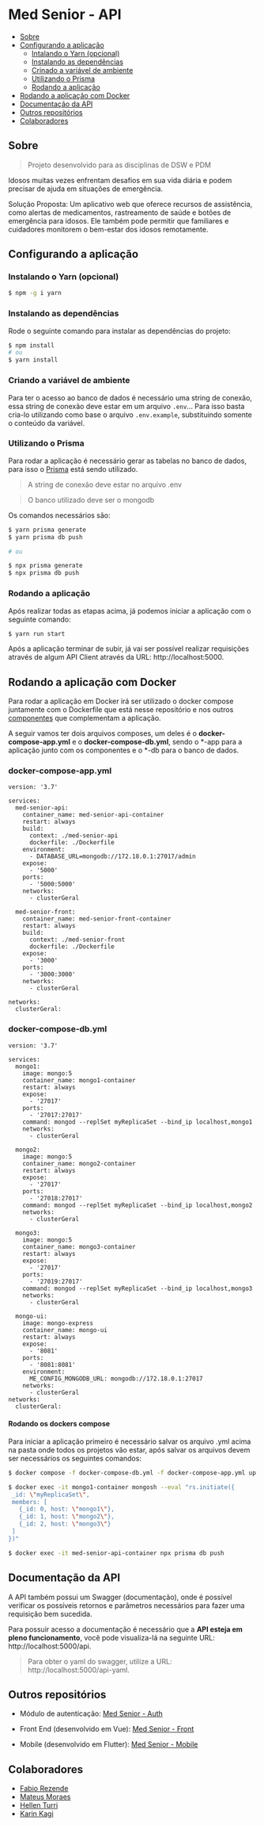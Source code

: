 
# Med Senior - API

* [Sobre](#sobre)
* [Configurando a aplicação](#configurando-a-aplicação)
    * [Intalando o Yarn (opcional)](#instalando-o-yarn-opcional)
    * [Instalando as dependências](#instalando-as-dependências)
    * [Crinado a variável de ambiente](#criando-a-variável-de-ambiente)
    * [Utilizando o Prisma](#utilizando-o-prisma)
    * [Rodando a aplicação](#rodando-a-aplicação)
* [Rodando a aplicação com Docker](#rodando-a-aplicação-com-docker)
* [Documentação da API](#documentação-da-api)
* [Outros repositórios](#outros-repositórios)
* [Colaboradores](#colaboradores)

## Sobre

> Projeto desenvolvido para as disciplinas de DSW e PDM

Idosos muitas vezes enfrentam desafios em sua vida diária e podem precisar de ajuda em situações de emergência.

Solução Proposta: Um aplicativo web que oferece recursos de assistência, como alertas de medicamentos, rastreamento de saúde e botões de emergência para idosos. Ele também pode permitir que familiares e cuidadores monitorem o bem-estar dos idosos remotamente.


## Configurando a aplicação
### Instalando o Yarn (opcional)

```bash
$ npm -g i yarn
```

### Instalando as dependências

Rode o seguinte comando para instalar as dependências do projeto:

```bash
$ npm install
# ou
$ yarn install
```

### Criando a variável de ambiente

Para ter o acesso ao banco de dados é necessário uma string de conexão, essa string de conexão deve estar em um arquivo ```.env```... Para isso basta cria-lo utilizando como base o arquivo ```.env.example```, substituindo somente o conteúdo da variável.

### Utilizando o Prisma

Para rodar a aplicação é necessário gerar as tabelas no banco de dados, para isso o [Prisma](https://www.prisma.io/) está sendo utilizado.

> A string de conexão deve estar no arquivo .env

> O banco utilizado deve ser o mongodb

Os comandos necessários são:
```bash
$ yarn prisma generate
$ yarn prisma db push

# ou

$ npx prisma generate
$ npx prisma db push
```

### Rodando a aplicação

Após realizar todas as etapas acima, já podemos iniciar a aplicação com o seguinte comando:

```bash
$ yarn run start
```
Após a aplicação terminar de subir, já vai ser possível realizar requisições através de algum API Client através da URL: http://localhost:5000.

## Rodando a aplicação com Docker
Para rodar a aplicação em Docker irá ser utilizado o docker compose juntamente com o Dockerfile que está nesse repositório e nos outros [componentes](#outros-repositórios) que complementam a aplicação.

A seguir vamos ter dois arquivos composes, um deles é o **docker-compose-app.yml** e o **docker-compose-db.yml**, sendo o *-app para a aplicação junto com os componentes e o *-db para o banco de dados.


### docker-compose-app.yml
```
version: '3.7'

services:
  med-senior-api:
    container_name: med-senior-api-container
    restart: always
    build:
      context: ./med-senior-api
      dockerfile: ./Dockerfile
    environment:
      - DATABASE_URL=mongodb://172.18.0.1:27017/admin
    expose:
      - '5000'
    ports:
      - '5000:5000'
    networks:
      - clusterGeral
  
  med-senior-front:
    container_name: med-senior-front-container
    restart: always
    build:
      context: ./med-senior-front
      dockerfile: ./Dockerfile
    expose:
      - '3000'
    ports:
      - '3000:3000'
    networks:
      - clusterGeral
  
networks:
  clusterGeral:
```

### docker-compose-db.yml
```
version: '3.7'

services:
  mongo1:
    image: mongo:5
    container_name: mongo1-container
    restart: always
    expose:
      - '27017'
    ports:
      - '27017:27017'
    command: mongod --replSet myReplicaSet --bind_ip localhost,mongo1
    networks:
      - clusterGeral
  
  mongo2:
    image: mongo:5
    container_name: mongo2-container
    restart: always
    expose:
      - '27017'
    ports:
      - '27018:27017'
    command: mongod --replSet myReplicaSet --bind_ip localhost,mongo2
    networks:
      - clusterGeral

  mongo3:
    image: mongo:5
    container_name: mongo3-container
    restart: always
    expose:
      - '27017'
    ports:
      - '27019:27017'
    command: mongod --replSet myReplicaSet --bind_ip localhost,mongo3
    networks:
      - clusterGeral

  mongo-ui:
    image: mongo-express
    container_name: mongo-ui
    restart: always
    expose: 
      - '8081'
    ports:
      - '8081:8081'
    environment:
      ME_CONFIG_MONGODB_URL: mongodb://172.18.0.1:27017
    networks:
      - clusterGeral
networks:
  clusterGeral:

```

#### Rodando os dockers compose

Para iniciar a aplicação primeiro é necessário salvar os arquivo .yml acima na pasta onde todos os projetos vão estar, após salvar os arquivos devem ser necessários os seguintes comandos:

```bash
$ docker compose -f docker-compose-db.yml -f docker-compose-app.yml up -d

$ docker exec -it mongo1-container mongosh --eval "rs.initiate({
 _id: \"myReplicaSet\",
 members: [
   {_id: 0, host: \"mongo1\"},
   {_id: 1, host: \"mongo2\"},
   {_id: 2, host: \"mongo3\"}
 ]
})"

$ docker exec -it med-senior-api-container npx prisma db push
```

## Documentação da API

A API também possui um Swagger (documentação), onde é possível verificar os possíveis retornos e  parâmetros necessários para fazer uma requisição bem sucedida.

Para possuir acesso a documentação é necessário que a **API esteja em pleno funcionamento**, você pode visualiza-lá na seguinte URL: http://localhost:5000/api.

> Para obter o yaml do swagger, utilize a URL: http://localhost:5000/api-yaml.

## Outros repositórios

- Módulo de autenticação: [Med Senior - Auth](https://github.com/gcostacoelho/med-senior-auth)

- Front End (desenvolvido em Vue): [Med Senior - Front](https://github.com/Rezende-Fabio/med-senior-front)

- Mobile (desenvolvido em Flutter): [Med Senior - Mobile](https://github.com/Rezende-Fabio/med-senior-mobile)

## Colaboradores

- [Fabio Rezende](https://github.com/Rezende-Fabio)
- [Mateus Moraes](https://github.com/Mateus11Toledo)
- [Hellen Turri](https://github.com/hellenTurri)
- [Karin Kagi](https://github.com/karinkagi)
